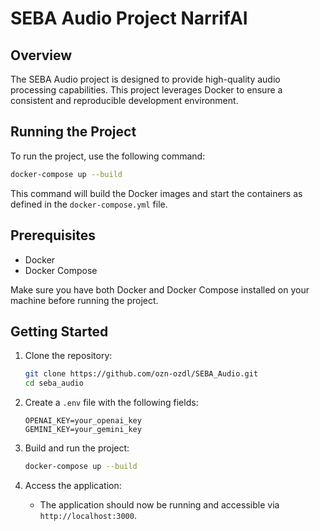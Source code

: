 # SEBA Audio Project NarrifAI

## Overview
The SEBA Audio project is designed to provide high-quality audio processing capabilities. This project leverages Docker to ensure a consistent and reproducible development environment.

## Running the Project

To run the project, use the following command:

```sh
docker-compose up --build
```

This command will build the Docker images and start the containers as defined in the `docker-compose.yml` file.

## Prerequisites

- Docker
- Docker Compose

Make sure you have both Docker and Docker Compose installed on your machine before running the project.

## Getting Started

1. Clone the repository:
    ```sh
    git clone https://github.com/ozn-ozdl/SEBA_Audio.git
    cd seba_audio
    ```

2. Create a `.env` file with the following fields:
    ```env
    OPENAI_KEY=your_openai_key
    GEMINI_KEY=your_gemini_key
    ```

3. Build and run the project:
    ```sh
    docker-compose up --build
    ```

4. Access the application:
    - The application should now be running and accessible via `http://localhost:3000`.
